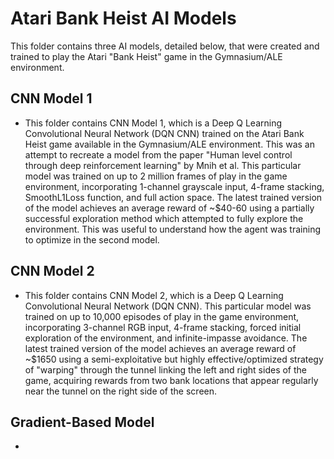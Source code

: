 # Atari Bank Heist AI Models
This folder contains three AI models, detailed below, that were created and trained to play the Atari "Bank Heist" game in the Gymnasium/ALE environment.

## CNN Model 1
* This folder contains CNN Model 1, which is a Deep Q Learning Convolutional Neural Network (DQN CNN) trained on the Atari Bank Heist game available in the Gymnasium/ALE environment. This was an attempt to recreate a model from the paper "Human level control through deep reinforcement learning" by Mnih et al. This particular model was trained on up to 2 million frames of play in the game environment, incorporating 1-channel grayscale input, 4-frame stacking, SmoothL1Loss function, and full action space.  The latest trained version of the model achieves an average reward of ~$40-60 using a partially successful exploration method which attempted to fully explore the environment. This was useful to understand how the agent was training to optimize in the second model.

## CNN Model 2
* This folder contains CNN Model 2, which is a Deep Q Learning Convolutional Neural Network (DQN CNN). This particular model was trained on up to 10,000 episodes of play in the game environment, incorporating 3-channel RGB input, 4-frame stacking, forced initial exploration of the environment, and infinite-impasse avoidance. The latest trained version of the model achieves an average reward of ~$1650 using a semi-exploitative but highly effective/optimized strategy of "warping" through the tunnel linking the left and right sides of the game, acquiring rewards from two bank locations that appear regularly near the tunnel on the right side of the screen.

## Gradient-Based Model
* 
